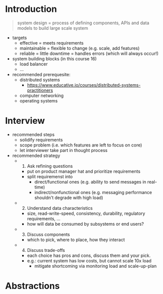 # Introduction

> system design = process of defining components, APIs and data models to build large scale system

- targets
  - effective = meets requirements
  - maintainable = flexible to change (e.g. scale, add features)
  - reliable = little downtime = handles errors (which will always occur!)
- system building blocks (in this course 16)
  - load balancer
  - ...
- recommended prerequesite:
  - distributed systems
    - https://www.educative.io/courses/distributed-systems-practitioners
  - computer networking
  - operating systems

# Interview

- recommended steps
  - solidify requirements
  - scope problem (i.e. which features are left to focus on core)
  - let interviewer take part in thought process
- recommended strategy
  - 1. Ask refining questions
    - put on product manager hat and prioritize requirements
    - split requiremenst into
      - direct/functional ones (e.g. ability to send messages in real-time)
      - indirect/nonfunctional ones (e.g. messaging performance shouldn't degrade with high load)
  - 2. Understand data characteristics
    - size, read-write-speed, consistency, durability, regulatory requirements, ...
    - how will data be consumed by subsystems or end users?
  - 3. Discuss components
    - which to pick, where to place, how they interact
  - 4. Discuss trade-offs
    - each choice has pros and cons, discuss them and your pick.
    - e.g.: current system has low costs, but cannot scale 10x load
      - mitigate shortcoming via monitoring load and scale-up-plan

# Abstractions
